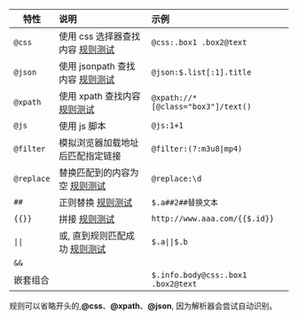 | 特性       | 说明                                      | 示例                               |
| ---------- | :---------------------------------------- | :--------------------------------- |
| `@css`     | 使用 css 选择器查找内容 [规则测试][@css]  | `@css:.box1 .box2@text`            |
| `@json`    | 使用 jsonpath 查找内容 [规则测试][@json]  | `@json:$.list[:1].title`           |
| `@xpath`   | 使用 xpath 查找内容 [规则测试][@xpath]    | `@xpath://*[@class="box3"]/text()` |
| `@js`      | 使用 js 脚本                              | `@js:1+1`                          |
| `@filter`  | 模拟浏览器加载地址后匹配指定链接          | `@filter:(?:m3u8\|mp4)`            |
| `@replace` | 替换匹配到的内容为空 [规则测试][@replace] | `@replace:\d`                      |
| `##`       | 正则替换 [规则测试][##]                   | `$.a##2##替换文本`                 |
| `{‍​‍{}}`  | 拼接 [规则测试][​拼接]                    | `http://www.aaa.com/{‍{$.id}}`     |
| `\|\|`     | 或, 直到规则匹配成功 [规则测试][或]       | `$.a\|\|$.b`                       |
| `&&`       |                                           |                                    |
| 嵌套组合   |                                           | `$.info.body@css:.box1 .box2@text` |

规则可以省略开头的,**@css**、**@xpath**、**@json**, 因为解析器会尝试自动识别。

[@css]: /play/?_t=1#eyJpbnB1dFRleHQiOiI8ZGl2IGNsYXNzPVwiYm94MVwiPjxkaXYgY2xhc3M9XCJib3gyXCI+Y29udGVudDwvZGl2PjwvZGl2PiIsInJ1bGUiOiIuYm94MSAuYm94MkB0ZXh0IiwiaXNMaXN0IjpmYWxzZX0=
[@json]: /play/?_t=2#eyJpbnB1dFRleHQiOiJ7XCJhXCI6IDF9IiwicnVsZSI6IiQuYSIsImlzTGlzdCI6ZmFsc2V9
[@xpath]: /play/?_t=3#eyJpbnB1dFRleHQiOiI8ZGl2IGNsYXNzPVwiYm94MVwiPjxkaXYgY2xhc3M9XCJib3gyXCI+Y29udGVudDI8L2Rpdj48ZGl2IGNsYXNzPVwiYm94M1wiPmNvbnRlbnQzPC9kaXY+PC9kaXY+IiwicnVsZSI6Ii8vKltAY2xhc3M9XCJib3gzXCJdL3RleHQoKSIsImlzTGlzdCI6ZmFsc2V9
[@replace]: /play/?_t=6#eyJpbnB1dFRleHQiOiJhMTJiM2MiLCJydWxlIjoiQHJlcGxhY2U6XFxkIiwiaXNMaXN0IjpmYWxzZX0=
[##]: /play/?_t=7#eyJpbnB1dFRleHQiOiJ7XCJhXCI6IFwiMTIzXCJ9IiwicnVsZSI6IiQuYSMjMiMj5pu/5o2i5paH5pysIiwiaXNMaXN0IjpmYWxzZX0=
[​拼接]: /play/?_t=8#eyJpbnB1dFRleHQiOiJ7XCJhXCI6IDF9IiwicnVsZSI6InF7eyQueHx8JC5hfX13IiwiaXNMaXN0IjpmYWxzZX0=
[或]: /play/?_t=9#eyJpbnB1dFRleHQiOiJ7XCJhXCI6IFwiMVwifSIsInJ1bGUiOiIkLmJ8fCQuYSIsImlzTGlzdCI6ZmFsc2V9
